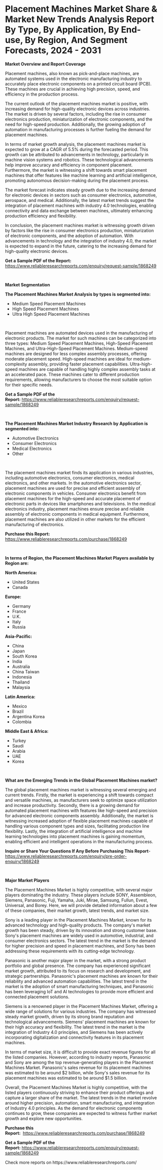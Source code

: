 <p><h1>Placement Machines Market Share & Market New Trends Analysis Report By Type, By Application, By End-use, By Region, And Segment Forecasts, 2024 - 2031</h1></p><p><strong>Market Overview and Report Coverage</strong></p>
<p><p>Placement machines, also known as pick-and-place machines, are automated systems used in the electronic manufacturing industry to accurately place electronic components on a printed circuit board (PCB). These machines are crucial in achieving high precision, speed, and efficiency in the production process.</p><p>The current outlook of the placement machines market is positive, with increasing demand for high-quality electronic devices across industries. The market is driven by several factors, including the rise in consumer electronics production, miniaturization of electronic components, and the need for high-speed production. Additionally, the growing adoption of automation in manufacturing processes is further fueling the demand for placement machines.</p><p>In terms of market growth analysis, the placement machines market is expected to grow at a CAGR of 5.5% during the forecasted period. This growth can be attributed to advancements in technology, particularly in machine vision systems and robotics. These technological advancements help improve accuracy and efficiency in component placement. Furthermore, the market is witnessing a shift towards smart placement machines that offer features like machine learning and artificial intelligence, promoting autonomous decision-making during the placement process.</p><p>The market forecast indicates steady growth due to the increasing demand for electronic devices in sectors such as consumer electronics, automotive, aerospace, and medical. Additionally, the latest market trends suggest the integration of placement machines with industry 4.0 technologies, enabling connectivity and data exchange between machines, ultimately enhancing production efficiency and flexibility.</p><p>In conclusion, the placement machines market is witnessing growth driven by factors like the rise in consumer electronics production, miniaturization of electronic components, and the adoption of automation. With advancements in technology and the integration of industry 4.0, the market is expected to expand in the future, catering to the increasing demand for high-quality electronic devices.</p></p>
<p><strong>Get a Sample PDF of the Report:</strong> <a href="https://www.reliableresearchreports.com/enquiry/request-sample/1868249">https://www.reliableresearchreports.com/enquiry/request-sample/1868249</a></p>
<p>&nbsp;</p>
<p><strong>Market Segmentation</strong></p>
<p><strong>The Placement Machines Market Analysis by types is segmented into:</strong></p>
<p><ul><li>Medium Speed Placement Machines</li><li>High Speed Placement Machines</li><li>Ultra High Speed Placement Machines</li></ul></p>
<p>&nbsp;</p>
<p><p>Placement machines are automated devices used in the manufacturing of electronic products. The market for such machines can be categorized into three types: Medium Speed Placement Machines, High-Speed Placement Machines, and Ultra-High-Speed Placement Machines. Medium-speed machines are designed for less complex assembly processes, offering moderate placement speed. High-speed machines are ideal for medium-complexity assembly, providing faster placement capabilities. Ultra-high-speed machines are capable of handling highly complex assembly tasks at an accelerated pace. These machines cater to different production requirements, allowing manufacturers to choose the most suitable option for their specific needs.</p></p>
<p><strong>Get a Sample PDF of the Report:</strong>&nbsp;<a href="https://www.reliableresearchreports.com/enquiry/request-sample/1868249">https://www.reliableresearchreports.com/enquiry/request-sample/1868249</a></p>
<p>&nbsp;</p>
<p><strong>The Placement Machines Market Industry Research by Application is segmented into:</strong></p>
<p><ul><li>Automotive Electronics</li><li>Consumer Electronics</li><li>Medical Electronics</li><li>Other</li></ul></p>
<p>&nbsp;</p>
<p><p>The placement machines market finds its application in various industries, including automotive electronics, consumer electronics, medical electronics, and other markets. In the automotive electronics sector, placement machines are used for precise and efficient assembly of electronic components in vehicles. Consumer electronics benefit from placement machines for the high-speed and accurate placement of electronic parts in devices like smartphones and televisions. In the medical electronics industry, placement machines ensure precise and reliable assembly of electronic components in medical equipment. Furthermore, placement machines are also utilized in other markets for the efficient manufacturing of electronics.</p></p>
<p><strong>Purchase this Report:</strong>&nbsp; <a href="https://www.reliableresearchreports.com/purchase/1868249">https://www.reliableresearchreports.com/purchase/1868249</a></p>
<p>&nbsp;</p>
<p><strong>In terms of Region, the Placement Machines Market Players available by Region are:</strong></p>
<p>
    <p> <strong> North America: </strong>
        <ul>
            <li>United States</li>
            <li>Canada</li>
        </ul>
        </p> 
    <p> <strong> Europe: </strong>
        <ul>
            <li>Germany</li>
            <li>France</li>
            <li>U.K.</li>
            <li>Italy</li>
            <li>Russia</li>
        </ul>
        </p> 
    <p> <strong> Asia-Pacific: </strong>
        <ul>
            <li>China</li>
            <li>Japan</li>
            <li>South Korea</li>
            <li>India</li>
            <li>Australia</li>
            <li>China Taiwan</li>
            <li>Indonesia</li>
            <li>Thailand</li>
            <li>Malaysia</li>
        </ul>
        </p> 
    <p> <strong> Latin America: </strong>
        <ul>
            <li>Mexico</li>
            <li>Brazil</li>
            <li>Argentina Korea</li>
            <li>Colombia</li>
        </ul>
        </p> 
    <p> <strong> Middle East & Africa: </strong>
        <ul>
            <li>Turkey</li>
            <li>Saudi</li>
            <li>Arabia</li>
            <li>UAE</li>
            <li>Korea</li>
        </ul>
    </p>
    </p>
<p>&nbsp;</p>
<p><strong>What are the Emerging Trends in the Global Placement Machines market?</strong></p>
<p><p>The global placement machines market is witnessing several emerging and current trends. Firstly, the market is experiencing a shift towards compact and versatile machines, as manufacturers seek to optimize space utilization and increase productivity. Secondly, there is a growing demand for automated placement machines with features like high-speed and precision for advanced electronic components assembly. Additionally, the market is witnessing increased adoption of flexible placement machines capable of handling various component types and sizes, facilitating production line flexibility. Lastly, the integration of artificial intelligence and machine learning technologies into placement machines is gaining momentum, enabling efficient and intelligent operations in the manufacturing process.</p></p>
<p><strong>Inquire or Share Your Questions If Any Before Purchasing This Report</strong>- <a href="https://www.reliableresearchreports.com/enquiry/pre-order-enquiry/1868249">https://www.reliableresearchreports.com/enquiry/pre-order-enquiry/1868249</a></p>
<p>&nbsp;</p>
<p><strong>Major Market Players</strong></p>
<p><p>The Placement Machines Market is highly competitive, with several major players dominating the industry. These players include SONY, Assembleon, Siemens, Panasonic, Fuji, Yamaha, Juki, Mirae, Samsung, Fullun, Evest, Universal, and Borey. Here, we will provide detailed information about a few of these companies, their market growth, latest trends, and market size.</p><p>Sony is a leading player in the Placement Machines Market, known for its advanced technology and high-quality products. The company's market growth has been steady, driven by its innovation and strong customer base. Sony's placement machines are widely used in automotive, industrial, and consumer electronics sectors. The latest trend in the market is the demand for higher precision and speed in placement machines, and Sony has been addressing these requirements with its cutting-edge technology.</p><p>Panasonic is another major player in the market, with a strong product portfolio and global presence. The company has experienced significant market growth, attributed to its focus on research and development, and strategic partnerships. Panasonic's placement machines are known for their reliability and advanced automation capabilities. The latest trend in the market is the adoption of smart manufacturing techniques, and Panasonic has been leveraging IoT and AI technologies to provide more efficient and connected placement solutions.</p><p>Siemens is a renowned player in the Placement Machines Market, offering a wide range of solutions for various industries. The company has witnessed steady market growth, driven by its strong brand reputation and technological advancements. Siemens' placement machines are known for their high accuracy and flexibility. The latest trend in the market is the integration of Industry 4.0 principles, and Siemens has been actively incorporating digitalization and connectivity features in its placement machines.</p><p>In terms of market size, it is difficult to provide exact revenue figures for all the listed companies. However, according to industry reports, Panasonic and Sony are among the top revenue-generating players in the Placement Machines Market. Panasonic's sales revenue for its placement machines was estimated to be around $2 billion, while Sony's sales revenue for its placement machines was estimated to be around $1.5 billion.</p><p>Overall, the Placement Machines Market is highly competitive, with the listed players continuously striving to enhance their product offerings and capture a larger share of the market. The latest trends in the market revolve around higher precision, automation, smart manufacturing, and integration of Industry 4.0 principles. As the demand for electronic components continues to grow, these companies are expected to witness further market growth and explore new opportunities.</p></p>
<p><strong>Purchase this Report:</strong>&nbsp;&nbsp;<a href="https://www.reliableresearchreports.com/purchase/1868249">https://www.reliableresearchreports.com/purchase/1868249</a></p>
<p></p>
<p><strong>Get a Sample PDF of the Report:</strong>&nbsp;<a href="https://www.reliableresearchreports.com/enquiry/request-sample/1868249">https://www.reliableresearchreports.com/enquiry/request-sample/1868249</a></p>
<p>Check more reports on https://www.reliableresearchreports.com/</p>